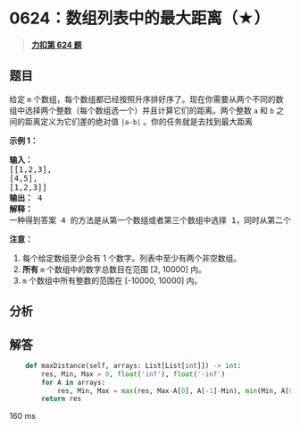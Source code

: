 # 0624：数组列表中的最大距离（★）


> <u>**[力扣第 624 题](https://leetcode.cn/problems/maximum-distance-in-arrays/)**</u>

## 题目

<p>给定 <code>m</code> 个数组，每个数组都已经按照升序排好序了。现在你需要从两个不同的数组中选择两个整数（每个数组选一个）并且计算它们的距离。两个整数 <code>a</code> 和 <code>b</code> 之间的距离定义为它们差的绝对值 <code>|a-b|</code> 。你的任务就是去找到最大距离</p>

<p><strong>示例 1：</strong></p>

<pre><strong>输入：</strong>
[[1,2,3],
[4,5],
[1,2,3]]
<strong>输出：</strong> 4
<strong>解释：</strong>
一种得到答案 4 的方法是从第一个数组或者第三个数组中选择 1，同时从第二个数组中选择 5 。
</pre>



<p><strong>注意：</strong></p>

<ol>
<li>每个给定数组至少会有 1 个数字。列表中至少有两个非空数组。</li>
<li><strong>所有</strong> <code>m</code> 个数组中的数字总数目在范围 [2, 10000] 内。</li>
<li><code>m</code> 个数组中所有整数的范围在 [-10000, 10000] 内。</li>
</ol>




## 分析

## 解答

```python
    def maxDistance(self, arrays: List[List[int]]) -> int:
        res, Min, Max = 0, float('inf'), float('-inf')
        for A in arrays:
            res, Min, Max = max(res, Max-A[0], A[-1]-Min), min(Min, A[0]), max(Max, A[-1])
        return res
```
160 ms

